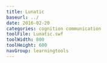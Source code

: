 ```yaml
---
title: Lunatic
baseurl: ../
date: 2016-02-20
categories: cognition communication
toolFile: Lunatic.swf
toolWidth: 800
toolHeight: 600
navGroup: learningtools
---
```

